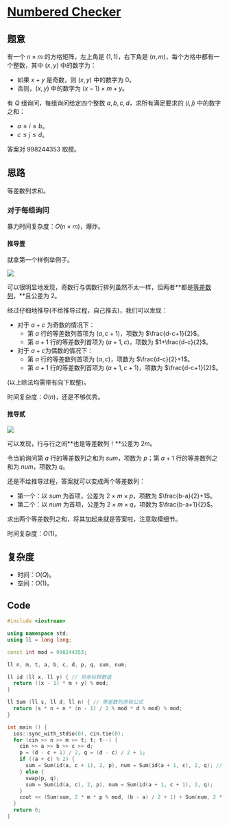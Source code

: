 # [Numbered Checker](https://www.luogu.com.cn/problem/AT_abc269_f)

## 题意

有一个 $n\times m$ 的方格矩阵，左上角是 $(1,1)$，右下角是 $(n,m)$，每个方格中都有一个整数，其中 $(x,y)$ 中的数字为：

- 如果 $x+y$ 是奇数，则 $(x,y)$ 中的数字为 $0$。
- 否则，$(x,y)$ 中的数字为 $(x-1)\times m + y$。

有 $Q$ 组询问，每组询问给定四个整数 $a,b,c,d$，求所有满足要求的 $(i,j)$ 中的数字之和：

- $a \leqslant i \leqslant b$。
- $c \leqslant j \leqslant d$。

答案对 $998244353$ 取模。

## 思路

等差数列求和。

### 对于每组询问

暴力时间复杂度：$O(n\times m)$，爆炸。

#### 推导壹

就拿第一个样例举例子。

![](https://cdn.luogu.com.cn/upload/image_hosting/29sdqal1.png)

可以很明显地发现，奇数行与偶数行排列虽然不太一样，但两者**都是[等差数列](https://baike.baidu.com/item/等差数列/1129192?fr=aladdin)，**且公差为 $2$。

经过仔细地推导(不给推导过程，自己推去)，我们可以发现：

- 对于 $a+c$ 为奇数的情况下：
  - 第 $a$ 行的等差数列首项为 $(a,c+1)$，项数为 $\frac{d-c+1}{2}$。
  - 第 $a+1$ 行的等差数列首项为 $(a+1,c)$，项数为 $1+\frac{d-c}{2}$。
- 对于 $a+c$​ 为偶数的情况下：
  - 第 $a$ 行的等差数列首项为 $(a,c)$，项数为 $\frac{d-c}{2}+1$。
  - 第 $a+1$ 行的等差数列首项为 $(a+1,c+1)$，项数为 $\frac{d-c+1}{2}$。

(以上除法均需带有向下取整)。

时间复杂度：$O(n)$，还是不够优秀。

#### 推导贰

![](https://cdn.luogu.com.cn/upload/image_hosting/7qu2bltq.png)

可以发现，行与行之间**也是等差数列！**公差为 $2m$。

令当前询问第 $a$ 行的等差数列之和为 $sum$，项数为 $p$；第 $a+1$ 行的等差数列之和为 $num$，项数为 $q$。

还是不给推导过程，答案就可以变成两个等差数列：

- 第一个：以 $sum$ 为首项，公差为 $2\times m\times p$，项数为 $\frac{b-a}{2}+1$。
- 第二个：以 $num$ 为首项，公差为 $2\times m\times q$，项数为 $\frac{b-a+1}{2}$。

求出两个等差数列之和，将其加起来就是答案啦，注意取模细节。

时间复杂度：$O(1)$。

## 复杂度

- 时间：$O(Q)$。
- 空间：$O(1)$。

## Code

```cpp
#include <iostream>

using namespace std;
using ll = long long;

const int mod = 998244353;

ll n, m, t, a, b, c, d, p, q, sum, num;

ll id (ll x, ll y) { // 将坐标转数值
  return ((x - 1) * m + y) % mod;
}

ll Sum (ll s, ll d, ll n) { // 等差数列求和公式
  return (s * n + n * (n - 1) / 2 % mod * d % mod) % mod;
}

int main () {
  ios::sync_with_stdio(0), cin.tie(0);
  for (cin >> n >> m >> t; t; t--) {
    cin >> a >> b >> c >> d;
    p = (d - c + 1) / 2, q = (d - c) / 2 + 1;
    if ((a + c) % 2) {
      sum = Sum(id(a, c + 1), 2, p), num = Sum(id(a + 1, c), 2, q); // 套用公式
    } else {
      swap(p, q);
      sum = Sum(id(a, c), 2, p), num = Sum(id(a + 1, c + 1), 2, q);
    }
    cout << (Sum(sum, 2 * m * p % mod, (b - a) / 2 + 1) + Sum(num, 2 * m * q % mod, (b - a + 1) / 2)) % mod << '\n'; // 各种取模细节
  }
  return 0;
}
```